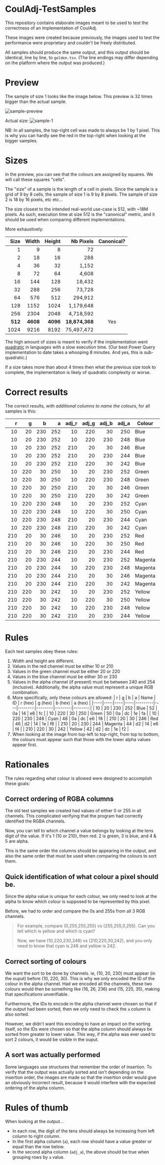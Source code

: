 # CoulAdj-TestSamples

This repository contains elaborate images meant to be used to test the correctness
of an implementation of CoulAdj.

These images were created because previously, the images used to test the performance
were proprietary and couldn't be freely distributed.

All samples should produce the same output, and this output should be identical, 
line by line, to `golden.tsv`. (The line endings may differ depending on the 
platform where the output was produced.)

# Preview

The sample of size 1 looks like the image below. This preview is 32 times
bigger than the actual sample.

![sample-preview](sample-preview.png)

Actual size: ![sample-1](sample-size-1.png)

NB: In all samples, the top-right cell was made to always be 1 by 1 pixel.
This is why you can hardly see the red in the top-right when looking at the bigger
samples.

# Sizes
In the preview, you can see that the colours are assigned by squares. We will
call these squares "cells".

The "size" of a sample is the length of a cell in pixels. Since the sample
is a grid of 9 by 8 cells, the sample of size 1 is 9 by 8 pixels. The
sample of size 2 is 18 by 16 pixels, etc etc...

The size closest to the intended real-world use-case is 512, with ~18M pixels.
As such, execution time at size 512 is the "canonical" metric, 
and it should be used when comparing different implementations.

More exhaustively:

| Size | Width | Height |  Nb Pixels | Canonical? |
|-----:|------:|-------:|-----------:|:----------:|
|    1 |     9 |      8 |         72 |
|    2 |    18 |     16 |        288 |
|    4 |    36 |     32 |      1,152 |
|    8 |    72 |     64 |      4,608 |
|   16 |   144 |    128 |     18,432 |
|   32 |   288 |    256 |     73,728 |
|   64 |   576 |    512 |    294,912 |
|  128 |  1152 |   1024 |  1,179,648 |
|  256 |  2304 |   2048 |  4,718,592 |
|  **512** |  **4608** |   **4096** | **18,874,368** | Yes |
| 1024 |  9216 |   8192 | 75,497,472 |


The high amount of sizes is meant to verify if the implementation went
[quadratic](https://en.wikipedia.org/wiki/Time_complexity#Sub-quadratic_time) 
in languages with a slow execution time. (Our best Power Query implementation to date
takes a whooping 8 minutes. And yes, this is sub-quadratic.)

If a size takes more than about 4 times then what the previous size took to
complete, the implementation is likely of quadratic complexity or worse.

# Correct results
The correct results, _with additional columns to name the colours_, 
for all samples is this:

|   r |   g |   b |   a | adj_r | adj_g | adj_b | adj_a | Colour  | adj_Colour |
|----:|----:|----:|----:|------:|------:|------:|------:|---------|------------|
|  10 |  20 | 230 | 252 |    10 |   220 |    30 |   250 | Blue    | Green      |
|  10 |  20 | 230 | 252 |    10 |   220 |   230 |   248 | Blue    | Cyan       |
|  10 |  20 | 230 | 252 |   210 |    20 |    30 |   246 | Blue    | Red        |
|  10 |  20 | 230 | 252 |   210 |    20 |   230 |   244 | Blue    | Magenta    |
|  10 |  20 | 230 | 252 |   210 |   220 |    30 |   242 | Blue    | Yellow     |
|  10 | 220 |  30 | 250 |    10 |    20 |   230 |   252 | Green   | Blue       |
|  10 | 220 |  30 | 250 |    10 |   220 |   230 |   248 | Green   | Cyan       |
|  10 | 220 |  30 | 250 |   210 |    20 |    30 |   246 | Green   | Red        |
|  10 | 220 |  30 | 250 |   210 |   220 |    30 |   242 | Green   | Yellow     |
|  10 | 220 | 230 | 248 |    10 |    20 |   230 |   252 | Cyan    | Blue       |
|  10 | 220 | 230 | 248 |    10 |   220 |    30 |   250 | Cyan    | Green      |
|  10 | 220 | 230 | 248 |   210 |    20 |   230 |   244 | Cyan    | Magenta    |
|  10 | 220 | 230 | 248 |   210 |   220 |    30 |   242 | Cyan    | Yellow     |
| 210 |  20 |  30 | 246 |    10 |    20 |   230 |   252 | Red     | Blue       |
| 210 |  20 |  30 | 246 |    10 |   220 |    30 |   250 | Red     | Green      |
| 210 |  20 |  30 | 246 |   210 |    20 |   230 |   244 | Red     | Magenta    |
| 210 |  20 | 230 | 244 |    10 |    20 |   230 |   252 | Magenta | Blue       |
| 210 |  20 | 230 | 244 |    10 |   220 |   230 |   248 | Magenta | Cyan       |
| 210 |  20 | 230 | 244 |   210 |    20 |    30 |   246 | Magenta | Red        |
| 210 |  20 | 230 | 244 |   210 |   220 |    30 |   242 | Magenta | Yellow     |
| 210 | 220 |  30 | 242 |    10 |    20 |   230 |   252 | Yellow  | Blue       |
| 210 | 220 |  30 | 242 |    10 |   220 |    30 |   250 | Yellow  | Green      |
| 210 | 220 |  30 | 242 |    10 |   220 |   230 |   248 | Yellow  | Cyan       |
| 210 | 220 |  30 | 242 |   210 |    20 |   230 |   244 | Yellow  | Magenta    |





# Rules

Each test samples obey these rules:
1. Width and height are different.
1. Values in the red channel must be either 10 or 210
1. Values in the green channel must be either 20 or 220
1. Values in the blue channel must be either 30 or 230
1. Values in the alpha channel (if present) must be between 240 and 254 (inclusive).
Additionally, the alpha value must represent a unique RGB combination.
1. More specifically, only these colours are allowed:
    |   r |   g |   b |   a | Name    | ID | r (hex) | g (hex) | b (hex) | a (hex) |
    |----:|----:|----:|----:|---------|----|--------:|--------:|--------:|--------:|
    |  10 |  20 | 230 | 252 | Blue    | 52 |  0a     |  14     |  e6     |  fc     |
    |  10 | 220 |  30 | 250 | Green   | 50 |  0a     |  dc     |  1e     |  fa     |
    |  10 | 220 | 230 | 248 | Cyan    | 48 |  0a     |  dc     |  e6     |  f8     |
    | 210 |  20 |  30 | 246 | Red     | 46 |  d2     |  14     |  1e     |  f6     |
    | 210 |  20 | 230 | 244 | Magenta | 44 |  d2     |  14     |  e6     |  f4     |
    | 210 | 220 |  30 | 242 | Yellow  | 42 |  d2     |  dc     |  1e     |  f2     |
1. When looking at the image from top-left to top-right, from top to bottom,
the colours must appear such that those with the lower alpha values appear first.


# Rationales

The rules regarding what colour is allowed were designed to accomplish these goals:

## Correct ordering of RGBA columns

The old test samples we created had values of either 0 or 255 in all channels. This complicated verifying
that the program had correctly identified the RGBA channels. 

Now, you can tell to which channel a value belongs by looking at the tens digit of
the value. If it's 1 (10 or 210), then red. 2 is green, 3 is blue, and 4 & 5 are alpha.

This is the same order the columns should be appearing in the output, and also the
same order that must be used when comparing the colours to sort them.

## Quick identification of what colour a pixel should be.

Since the alpha value is unique for each colour, we only need to look at the alpha
to know which colour is supposed to be represented by this pixel.

Before, we had to order and compare the 0s and 255s from all 3 RGB channels.

> For example, compare (0,255,255,255) vs (255,255,0,255). Can you tell which is yellow and which
> is cyan? 
>
> Now, we have (10,220,230,248) vs (210,220,30,242), and you only need to
> know that cyan is 248 and yellow is 242.

## Correct sorting of colours

We want the sort to be done by channels. ie, (10, 20, 230) must appear (in the ouput)
before (10, 220, 30). This is why we only encoded the ID of the colour in the alpha
channel. Had we encoded all the channels, these two colours would then be something
like (16, 26, 236) and (15, 225, 35), making that specifications unverifiable.

Furthermore, the IDs to encode in the alpha channel were chosen so that if the
output had been sorted, then we only need to check the `a` column is also sorted.

However, we didn't want this encoding to have an impact on the sorting itself,
so the IDs were chosen so that the alpha column should always be sorted from 
greater to lower value. This way, if the alpha was ever used to sort 2 colours,
it would be visible in the ouput.

## A sort was actually performed

Some languages use structures that remember the order of insertion. To verify
that the output was actually sorted and isn't depending on the insertion order,
the images are made so that the insertion order would give an obviously incorrect
result, because it would interfere with the expected ordering of the alpha column.

# Rules of thumb

When looking at the output...
* In each row, the digit of the tens should always be increasing from left column to right column.
* In the first alpha column (`a`), each row should have a value greater or equal than the row below.
* In the second alpha column (`adj_a`), the above should be true when grouping rows by `a` value.